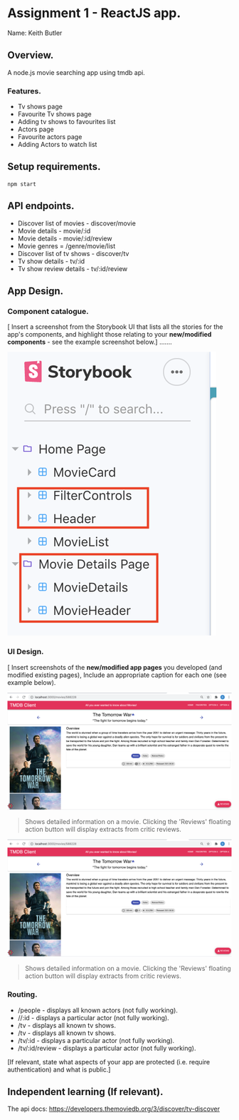 # Assignment 1 - ReactJS app.

Name: Keith Butler

## Overview.

A node.js movie searching app using tmdb api.

### Features.
 
+ Tv shows page 
+ Favourite Tv shows page 
+ Adding tv shows to favourites list
+ Actors page 
+ Favourite actors page 
+ Adding Actors to watch list

## Setup requirements.

    npm start

## API endpoints.

+ Discover list of movies - discover/movie
+ Movie details - movie/:id
+ Movie details - movie/:id/review
+ Movie genres = /genre/movie/list
+ Discover list of tv shows - discover/tv
+ Tv show details - tv/:id
+ Tv show review details - tv/:id/review

## App Design.

### Component catalogue.

[ Insert a screenshot from the Storybook UI that lists all the stories for the app's components, and highlight those relating to your __new/modified components__ - see the example screenshot below.] .......

![](./images/storybook.png)
### UI Design.

[ Insert screenshots of the __new/modified app pages__ you developed (and modified existing pages), Include an appropriate caption for each one (see example below).

![ ](./images/view.png)

>Shows detailed information on a movie. Clicking the 'Reviews' floating action button will display extracts from critic reviews.

![ ](./images/view.png)

>Shows detailed information on a movie. Clicking the 'Reviews' floating action button will display extracts from critic reviews.

### Routing.

+ /people - displays all known actors (not fully working).
+ //:id - displays a particular actor (not fully working).
+ /tv - displays all known tv shows.
+ /tv - displays all known tv shows.
+ /tv/:id - displays a particular actor (not fully working).
+ /tv/:id/review - displays a particular actor (not fully working).

[If relevant, state what aspects of your app are protected (i.e. require authentication) and what is public.]

## Independent learning (If relevant).

The api docs: https://developers.themoviedb.org/3/discover/tv-discover
